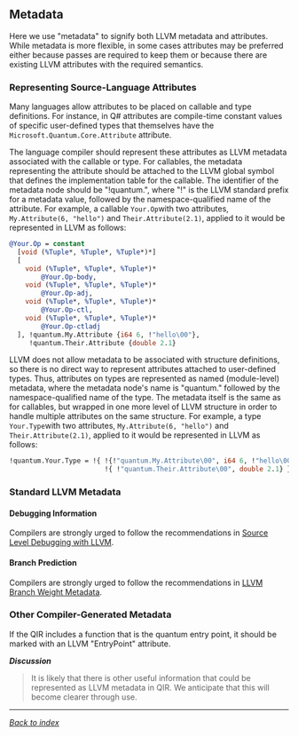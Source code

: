## Metadata

Here we use "metadata" to signify both LLVM metadata and attributes.
While metadata is more flexible, in some cases attributes may be preferred
either because passes are required to keep them or because there are
existing LLVM attributes with the required semantics.

### Representing Source-Language Attributes

Many languages allow attributes to be placed on callable and type definitions.
For instance, in Q# attributes are compile-time constant values of specific
user-defined types that themselves have the `Microsoft.Quantum.Core.Attribute`
attribute.

The language compiler should represent these attributes as LLVM metadata associated
with the callable or type.
For callables, the metadata representing the attribute should be attached
to the LLVM global symbol that defines the implementation table for the callable.
The identifier of the metadata node should be "!quantum.", where "!" is the LLVM
standard prefix for a metadata value, followed by the namespace-qualified name of
the attribute.
For example, a callable `Your.Op`with two attributes, `My.Attribute(6, "hello")`
and `Their.Attribute(2.1)`, applied to it would be represented in LLVM as follows:

```LLVM
@Your.Op = constant
  [void (%Tuple*, %Tuple*, %Tuple*)*]
  [
    void (%Tuple*, %Tuple*, %Tuple*)*
        @Your.Op-body,
    void (%Tuple*, %Tuple*, %Tuple*)*
        @Your.Op-adj,
    void (%Tuple*, %Tuple*, %Tuple*)* 
        @Your.Op-ctl,
    void (%Tuple*, %Tuple*, %Tuple*)* 
        @Your.Op-ctladj
  ], !quantum.My.Attribute {i64 6, !"hello\00"},
     !quantum.Their.Attribute {double 2.1}
```

LLVM does not allow metadata to be associated with structure definitions,
so there is no direct way to represent attributes attached to user-defined types.
Thus, attributes on types are represented as named (module-level)
metadata, where the metadata node's name is "quantum." followed by the
namespace-qualified name of the type.
The metadata itself is the same as for callables, but wrapped in one more
level of LLVM structure in order to handle multiple attributes on the
same structure.
For example, a type `Your.Type`with two attributes, `My.Attribute(6, "hello")`
and `Their.Attribute(2.1)`, applied to it would be represented in LLVM as follows:

```LLVM
!quantum.Your.Type = !{ !{!"quantum.My.Attribute\00", i64 6, !"hello\00"},
                        !{ !"quantum.Their.Attribute\00", double 2.1} }
```

### Standard LLVM Metadata

#### Debugging Information

Compilers are strongly urged to follow the recommendations in
[Source Level Debugging with LLVM](http://llvm.org/docs/SourceLevelDebugging.html).

#### Branch Prediction

Compilers are strongly urged to follow the recommendations in
[LLVM Branch Weight Metadata](http://llvm.org/docs/BranchWeightMetadata.html).

### Other Compiler-Generated Metadata

If the QIR includes a function that is the quantum entry point, it should
be marked with an LLVM "EntryPoint" attribute.

*__Discussion__*
>It is likely that there is other useful information that could be represented
>as LLVM metadata in QIR. We anticipate that this will become clearer through use.

---
_[Back to index](README.md)_

